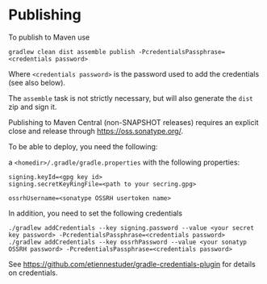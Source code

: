 Publishing
==========

To publish to Maven use

```
gradlew clean dist assemble publish -PcredentialsPassphrase=<credentials password>
```
Where `<credentials password>` is the password used to add the credentials (see
also below).

The `assemble` task is not strictly necessary, but will also generate the `dist`
zip and sign it.

Publishing to Maven Central (non-SNAPSHOT releases) requires an explicit close 
and release through <https://oss.sonatype.org/>.

To be able to deploy, you need the following:

a `<homedir>/.gradle/gradle.properties` with the following properties:

```
signing.keyId=<gpg key id>
signing.secretKeyRingFile=<path to your secring.gpg> 

ossrhUsername=<sonatype OSSRH usertoken name>
```

In addition, you need to set the following credentials

```
./gradlew addCredentials --key signing.password --value <your secret key password> -PcredentialsPassphrase=<credentials password> 
./gradlew addCredentials --key ossrhPassword --value <your sonatyp OSSRH password> -PcredentialsPassphrase=<credentials password> 
```

See https://github.com/etiennestuder/gradle-credentials-plugin for details on
credentials.

